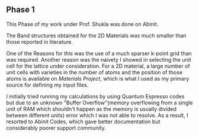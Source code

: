 ## Phase 1

This Phase of my work under Prof. Shukla was done on Abinit.

The Band structures obtained for the 2D Materials was much smaller than those reported in literature.

One of the Reasons for this was the use of a much sparser k-point grid than was required. Another reason was the naivety I showed in selecting the unit cell for the lattice under consideration. For a 2D material, a large number of unit cells with varieties in the number of atoms and the position of those atoms is available on *Materials Project*, which is what I used as my primary source for defining my input files.

I initially tried running my calculations by using Quantum Espresso codes but due to an unknown "Buffer Overflow"(memory overflowing from a single unit of RAM which shouldn't happen as the memory is usually divided between different units) error which I was not able to resolve. As a result, I resorted to Abinit Codes, which gave better documentation but considerably poorer support community.
